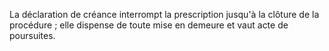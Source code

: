 La déclaration de créance interrompt la prescription jusqu'à la clôture de la procédure ; elle dispense de toute mise en demeure et vaut acte de poursuites.
